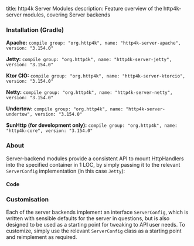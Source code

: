 title: http4k Server Modules
description: Feature overview of the http4k-server modules, covering Server backends

### Installation (Gradle)
**Apache:** ```compile group: "org.http4k", name: "http4k-server-apache", version: "3.154.0"```

**Jetty:** ```compile group: "org.http4k", name: "http4k-server-jetty", version: "3.154.0"```

**Ktor CIO:** ```compile group: "org.http4k", name: "http4k-server-ktorcio", version: "3.154.0"```

**Netty:** ```compile group: "org.http4k", name: "http4k-server-netty", version: "3.154.0"```

**Undertow:** ```compile group: "org.http4k", name: "http4k-server-undertow", version: "3.154.0"```

**SunHttp (for development only):** ```compile group: "org.http4k", name: "http4k-core", version: "3.154.0"```

### About
Server-backend modules provide a consistent API to mount HttpHandlers into the specified container in 1 LOC, by 
simply passing it to the relevant `ServerConfig` implementation (in this case `Jetty`):

#### Code [<img class="octocat"/>](https://github.com/http4k/http4k/blob/master/src/docs/guide/modules/servers/example_http.kt)
<script src="https://gist-it.appspot.com/https://github.com/http4k/http4k/blob/master/src/docs/guide/modules/servers/example_http.kt"></script>

### Customisation
Each of the server backends implement an interface `ServerConfig`, which is written with sensible defaults for the server in questions, 
but is also designed to be used as a starting point for tweaking to API user needs. To customize, simply use the relevant `ServerConfig` 
class as a starting point and reimplement as required.
